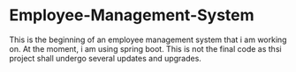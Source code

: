 # Employee-Management-System
This is the beginning of an employee management system that i am working on. At the moment, i am using spring boot. This is not the final code as thsi project shall undergo several updates and upgrades.

